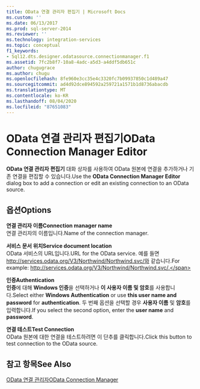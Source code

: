 ```yaml
---
title: OData 연결 관리자 편집기 | Microsoft Docs
ms.custom: ''
ms.date: 06/13/2017
ms.prod: sql-server-2014
ms.reviewer: ''
ms.technology: integration-services
ms.topic: conceptual
f1_keywords:
- Sql12.dts.designer.odatasource.connectionmanager.f1
ms.assetid: 7fc2b8f7-10a8-4adc-a5d3-a4ddf5db651c
author: chugugrace
ms.author: chugu
ms.openlocfilehash: 8fe960e3cc35e4c3320fc7b09937850c1d489a47
ms.sourcegitcommit: ad4d92dce894592a259721a1571b1d8736abacdb
ms.translationtype: MT
ms.contentlocale: ko-KR
ms.lasthandoff: 08/04/2020
ms.locfileid: "87651083"
---
```

# <a name="odata-connection-manager-editor"></a><span data-ttu-id="3a379-102">OData 연결 관리자 편집기</span><span class="sxs-lookup"><span data-stu-id="3a379-102">OData Connection Manager Editor</span></span>
  <span data-ttu-id="3a379-103">**OData 연결 관리자 편집기** 대화 상자를 사용하여 OData 원본에 연결을 추가하거나 기존 연결을 편집할 수 있습니다.</span><span class="sxs-lookup"><span data-stu-id="3a379-103">Use the **OData Connection Manager Editor** dialog box to add a connection or edit an existing connection to an OData source.</span></span>  
  
## <a name="options"></a><span data-ttu-id="3a379-104">옵션</span><span class="sxs-lookup"><span data-stu-id="3a379-104">Options</span></span>  
 <span data-ttu-id="3a379-105">**연결 관리자 이름**</span><span class="sxs-lookup"><span data-stu-id="3a379-105">**Connection manager name**</span></span>  
 <span data-ttu-id="3a379-106">연결 관리자의 이름입니다.</span><span class="sxs-lookup"><span data-stu-id="3a379-106">Name of the connection manager.</span></span>  
  
 <span data-ttu-id="3a379-107">**서비스 문서 위치**</span><span class="sxs-lookup"><span data-stu-id="3a379-107">**Service document location**</span></span>  
 <span data-ttu-id="3a379-108">OData 서비스의 URL입니다.</span><span class="sxs-lookup"><span data-stu-id="3a379-108">URL for the OData service.</span></span> <span data-ttu-id="3a379-109">예를 들면 http://services.odata.org/V3/Northwind/Northwind.svc/와 같습니다.</span><span class="sxs-lookup"><span data-stu-id="3a379-109">For example: http://services.odata.org/V3/Northwind/Northwind.svc/.</span></span>  
  
 <span data-ttu-id="3a379-110">**인증**</span><span class="sxs-lookup"><span data-stu-id="3a379-110">**Authentication**</span></span>  
 <span data-ttu-id="3a379-111">**인증**에 대해 **Windows 인증**을 선택하거나 **이 사용자 이름 및 암호**를 사용합니다.</span><span class="sxs-lookup"><span data-stu-id="3a379-111">Select either **Windows Authentication** or use **this user name and password** for **authentication**.</span></span> <span data-ttu-id="3a379-112">두 번째 옵션을 선택할 경우 **사용자 이름** 및 **암호**를 입력합니다.</span><span class="sxs-lookup"><span data-stu-id="3a379-112">If you select the second option, enter the **user name** and **password**.</span></span>  
  
 <span data-ttu-id="3a379-113">**연결 테스트**</span><span class="sxs-lookup"><span data-stu-id="3a379-113">**Test Connection**</span></span>  
 <span data-ttu-id="3a379-114">OData 원본에 대한 연결을 테스트하려면 이 단추를 클릭합니다.</span><span class="sxs-lookup"><span data-stu-id="3a379-114">Click this button to test connection to the OData source.</span></span>  
  
## <a name="see-also"></a><span data-ttu-id="3a379-115">참고 항목</span><span class="sxs-lookup"><span data-stu-id="3a379-115">See Also</span></span>  
 [<span data-ttu-id="3a379-116">OData 연결 관리자</span><span class="sxs-lookup"><span data-stu-id="3a379-116">OData Connection Manager</span></span>](connection-manager/odata-connection-manager.md)  
  
  
